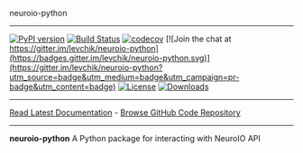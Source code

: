 neuroio-python
_________________

[![PyPI version](https://badge.fury.io/py/neuroio-python.svg)](http://badge.fury.io/py/neuroio-python)
[![Build Status](https://travis-ci.org/levchik/neuroio-python.svg?branch=master)](https://travis-ci.org/levchik/neuroio-python)
[![codecov](https://codecov.io/gh/levchik/neuroio-python/branch/master/graph/badge.svg)](https://codecov.io/gh/levchik/neuroio-python)
[![Join the chat at https://gitter.im/levchik/neuroio-python](https://badges.gitter.im/levchik/neuroio-python.svg)](https://gitter.im/levchik/neuroio-python?utm_source=badge&utm_medium=badge&utm_campaign=pr-badge&utm_content=badge)
[![License](https://img.shields.io/github/license/mashape/apistatus.svg)](https://pypi.python.org/pypi/neuroio-python/)
[![Downloads](https://pepy.tech/badge/neuroio-python)](https://pepy.tech/project/neuroio-python)
_________________

[Read Latest Documentation](https://neuroio.github.io/neuroio-python/) - [Browse GitHub Code Repository](https://github.com/neuroio/neuroio-python/)
_________________

**neuroio-python** A Python package for interacting with NeuroIO API
